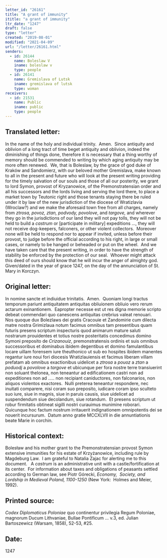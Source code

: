 ```yaml
---
letter_id: "26161"
title: "A grant of immunity"
ititle: "a grant of immunity"
ltr_date: "1247"
draft: false
type: "letter"
created: "2019-08-01"
modified: "2021-04-09"
url: "/letter/26161.html"
senders:
  - id: 26144
    name: Boleslaw V
    iname: boleslaw v
    type: people
  - id: 26141
    name: Gremislava of Lutsk
    iname: gremislava of lutsk
    type: woman
receivers:
  - id: 21531
    name: Public
    iname: public
    type: people
---
```

<h2> Translated letter:</h2><p>In the name of the holy and individual trinity.&nbsp; Amen.&nbsp; Since antiquity and oblivion of a long tract of time beget antiquity and oblivion, indeed the diminishing of things done, therefore it is necessary that a thing worthy of memory should be commended to writing by which aging antiquity may be more often renewed.&nbsp; We, that is Boleslaw, by the grace of god duke of Kraków and Sandomierz, with our beloved mother Gremislava, make known to all in the present and future who will look at the present writing providing for the timely salvation of our souls and those of all our posterity, we grant to lord Symon, provost of Kryzanowice, of the Premonstratensian order and all his successors and the lords living and serving the lord there, to place a market town by Teutonic right and those tenants staying there be ruled under it by law of the new jurisdiction of the diocese of Wratizlavia (Wroclaw?) and we make the aforesaid town free from all charges, namely from <i>ztrosa, povoz, ztan, podvody, povolove</i>, and <i>targove, </i>and wherever they go in the jurisdictions of our land they will not pay tolls, they will not be held to build a <em>castrum</em> or [participate in military] expeditions …, they will not receive dog-keepers, falconers, or other violent collectors.&nbsp; Moreover none will be held to respond nor to appear if invited, unless before their provost, to judge before the official according to his right, in large or small cases, or namely to be hanged or beheaded or put on the wheel.&nbsp; And we have taken care that the present writing, in order to have the strength of stability be enforced by the protection of our seal.&nbsp; Whoever might attack this deed of ours should know that he will incur the anger of almighty god.&nbsp; Given/dated in the year of grace 1247, on the day of the annunciation of St. Mary in Korczyn.</p><h2 class="mt-4"> Original letter:</h2><p>In nomine sancte et indiuidue trinitatis.&nbsp; Amen.&nbsp; Quoniam longi tractus temporum pariunt antiquitatem antiquitas obliuionem obliuio vero rerum actarum exinantionem.&nbsp; Eapropter necesse est ut res digna memorie scripto debeat commendari quo canescens antiquitas crebrius valeat renouari.&nbsp; Nos quoque dux Bolezlaws dei gratis Cracouie et Zandomirie cum dilecta matre nostra Grimizlaua notum facimus omnibus tam presentibus quam futuris presens scriptum inspecturis quod animarum mature saluti nostrarum prouidentes et totius nostre posteritatis concedimus domino Symoni preposito de <i>Crizanouiz</i>, premonstratensis ordinis et suis omnibus successoribus et dominabus ibidem degentibus et domino famulantibus locare uillam forensem iure theuthonico ut sub eo hospites ibidem manentes regantur iure noui fori diocesis Wratizlauiensis et facimus liberam villam prefatam ab omnibus exactionibus uidelicet a <i>ztrosa</i> a <i>pouoz </i>a <i>ztan</i> a <i>poduodj</i> a <i>povolove</i> a <i>targove</i> et ubicunque per fora nostre terre transiuerint non soluant thelonea, non teneantur ad edificationem castri non ad expeditiones non ad ….. non recipiant caniductores, non falconarios, non aliquos violentos exactores.&nbsp; Nulli preterea teneantur respondere, nec inuitati comparere, nisi coram suo preposito, iudicare coram ipso sculteto suo iure, siue in magnis, siue in paruis causis, siue uidelicet ad suspendendum siue decolandum, siue rotandum.&nbsp; Et presens scriptum ut robur firmitatis obtineat sigilli nostri curauimus munimine roborari.&nbsp; Quicunque hoc factum nostrum irritauerit indignationem omnipotentis dei se nouerit incursurum.&nbsp; Datum anno gratie MCCXLVII in die annuntiationis beate Marie in corchin.&nbsp;</p><h2 class="mt-4"> Historical context:</h2><p>Bolesław and his mother grant to the Premonstratensian provost Symon extensive immunities for his estate of Krzyżanowice, including rule by Magdeburg Law.&nbsp;&nbsp;I am grateful to Natalia Zajac for alerting me to this document.&nbsp;&nbsp;&nbsp;A<em>&nbsp;castrum</em>&nbsp;is an administrative unit with a castle/fortification at its center.&nbsp; For information about taxes and obligations of peasants settled according to German law, see Piotr Górecki, <i>Economy,&nbsp; Society, and Lordship in Medieval Poland, 1100-1250</i> (New York:&nbsp; Holmes and Meier, 1992).</p><h2 class="mt-4"> Printed source:</h2><p><i>Codex Diplomaticus Poloniae</i> quo continentur privilegia Regum Poloniae, magnorum Ducum Lithvaniae, Bullae Pontificum … v.3, ed. Julian Bartoszewicz (Warsam, 1858), 52-53, #25.</p><h2 class="mt-4"> Date:</h2>1247